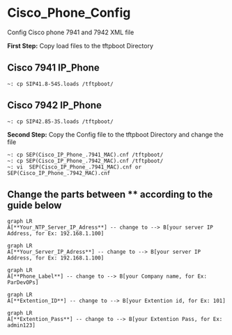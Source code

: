 # Cisco_Phone_Config
Config Cisco phone  7941 and 7942 XML file

**First Step:** Copy load files to the tftpboot Directory

## Cisco 7941 IP_Phone
    ~: cp SIP41.8-54S.loads /tftpboot/

## Cisco 7942 IP_Phone
    ~: cp SIP42.85-3S.loads /tftpboot/


**Second Step:** Copy the Config file to the tftpboot Directory and change the file

    ~: cp SEP(Cisco_IP_Phone_.7941_MAC).cnf /tftpboot/
    ~: cp SEP(Cisco_IP_Phone_.7942_MAC).cnf /tftpboot/
    ~: vi  SEP(Cisco_IP_Phone_.7941_MAC).cnf or SEP(Cisco_IP_Phone_.7942_MAC).cnf

## Change the parts between ** according to the guide below

```mermaid
graph LR
A[**Your_NTP_Server_IP_Adress**] -- change to --> B[your server IP Address, for Ex: 192.168.1.100]
```
```mermaid
graph LR
A[**Your_Server_IP_Adress**] -- change to --> B[your server IP Address, for Ex: 192.168.1.100]
```
```mermaid
graph LR
A[**Phone_Label**] -- change to --> B[your Company name, for Ex: ParDevOPs]
```
```mermaid
graph LR
A[**Extention_ID**] -- change to --> B[your Extention id, for Ex: 101]
```
```mermaid
graph LR
A[**Extention_Pass**] -- change to --> B[your Extention Pass, for Ex: admin123]

```

